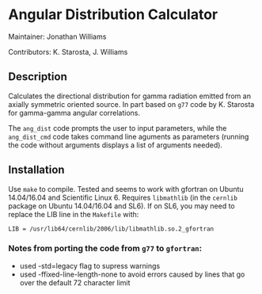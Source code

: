 # Angular Distribution Calculator

Maintainer: Jonathan Williams

Contributors: K. Starosta, J. Williams


## Description

Calculates the directional distribution for gamma radiation emitted from an axially symmetric oriented source.  In part based on `g77` code by K. Starosta for gamma-gamma angular correlations.

The `ang_dist` code prompts the user to input parameters, while the `ang_dist_cmd` code takes command line aguments as parameters (running the code without arguments displays a list of arguments needed).

## Installation

Use `make` to compile.  Tested and seems to work with gfortran on Ubuntu 14.04/16.04 and Scientific Linux 6.  Requires `libmathlib` (in the `cernlib` package on Ubuntu 14.04/16.04 and SL6).
If on SL6, you may need to replace the LIB line in the `Makefile` with:

```
LIB = /usr/lib64/cernlib/2006/lib/libmathlib.so.2_gfortran
```

### Notes from porting the code from `g77` to `gfortran`:

* used -std=legacy flag to supress warnings
* used -ffixed-line-length-none to avoid errors caused by lines that go over the default 72 character limit
